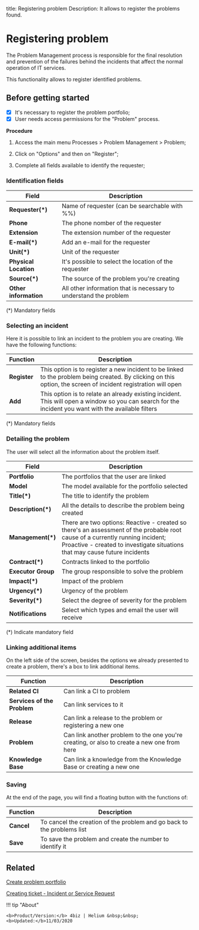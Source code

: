 title: Registering problem
Description: It allows to register the problems found.

# Registering problem

The Problem Management process is responsible for the final resolution and prevention of the failures behind the incidents that affect the normal operation of IT services.

This functionality allows to register identified problems.

## Before getting started

- [X] It's necessary to register the problem portfolio;
- [X] User needs access permissions for the "Problem" process.

**Procedure**

1.	Access the main menu Processes > Problem Management > Problem;

2.	Click on "Options" and then on "Register";

3.	Complete all fields available to identify the requester;


### Identification fields

|Field|Description|
|-----|-----------|
|**Requester(\*)**|Name of requester (can be searchable with %%)|
|**Phone**|The phone nomber of the requester|
|**Extension**|The extension number of the requester|
|**E-mail(\*)**|Add an e-mail for the requester|
|**Unit(\*)**|Unit of the requester|
|**Physical Location**|It's possible to select the location of the requester|
|**Source(\*)**|The source of the problem you're creating|
|**Other information**| All other information that is necessary to understand the problem|

(*) Mandatory fields

### Selecting an incident

Here it is possible to link an incident to the problem you are creating. We have the following functions:

|Function|Description|
|-------|------------|
|**Register**|This option is to register a new incident to be linked to the problem being created. By clicking on this option, the screen of incident registration will open|
|**Add**|This option is to relate an already existing incident. This will open a window so you can search for the incident you want with the available filters|

(*) Mandatory fields

### Detailing the problem

The user will select all the information about the problem itself.

|Field|Description|
|-----|-----------|
|**Portfolio**|The portfolios that the user are linked|
|**Model**|The model available for the portfolio selected|
|**Title(\*)**|The title to identify the problem|
|**Description(\*)**|All the details to describe the problem being created|
|**Management(\*)**|There are two options: Reactive - created so there's an assessment of the probable root cause of a currently running incident; Proactive - created to investigate situations that may cause future incidents|
|**Contract(\*)**|Contracts linked to the portfolio|
|**Executor Group**| The group responsible to solve the problem|
|**Impact(\*)**|Impact of the problem|
|**Urgency(\*)**|Urgency of the problem|
|**Severity(\*)**|Select the degree of severity for the problem|
|**Notifications**|Select which types and email the user will receive|

(*) Indicate mandatory field

### Linking additional items

On the left side of the screen, besides the options we already presented to create a problem, there's a box to link additional items.

|Function|Description|
|--------|-----------|
|**Related CI**|Can link a CI to problem|
|**Services of the Problem**| Can link services to it|
|**Release**|Can link a release to the problem or registering a new one|
|**Problem**|Can link another problem to the one you're creating, or also to create a new one from here|
|**Knowledge Base**|Can link a knowledge from the Knowledge Base or creating a new one|

### Saving

At the end of the page, you will find a floating button with the functions of:

|Function|Description|
|--------|-----------|
|**Cancel**|To cancel the creation of the problem and go back to the problems list|
|**Save**|To save the problem and create the number to identify it|


Related
------------

[Create problem portfolio](/en-us/4biz-helium/processes/problem/configuration/problem-portfolio.html) 

[Creating ticket - Incident or Service Request](/en-us/4biz-helium/processes/tickets/use/create-ticket.html) 

!!! tip "About"

    <b>Product/Version:</b> 4biz | Helium &nbsp;&nbsp;
    <b>Updated:</b>11/03/2020

